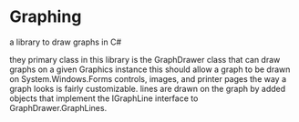 Graphing
========

a library to draw graphs in C# 

they primary class in this library is the GraphDrawer class that can draw graphs on a given Graphics instance
this should allow a graph to be drawn on System.Windows.Forms controls, images, and printer pages
the way a graph looks is fairly customizable. lines are drawn on the graph by added objects that implement the 
IGraphLine interface to GraphDrawer.GraphLines.
